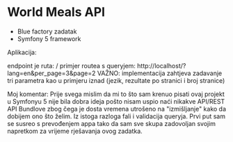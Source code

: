 # World Meals API
- Blue factory zadatak
- Symfony 5 framework

Aplikacija:

endpoint je ruta:   /
primjer routea s queryjem: http://localhost/?lang=en&per_page=3&page=2
VAŽNO: implementacija zahtjeva zadavanje tri parametra kao u primjeru iznad (jezik, rezultate po stranici i broj stranice)


Moj komentar:
Prije svega mislim da mi to što sam krenuo pisati ovaj projekt u Symfonyu 5 nije bila dobra ideja pošto nisam uspio naći nikakve API/REST API Bundlove zbog čega je dosta vremena utrošeno na "izmišljanje" kako da dobijem ono što želim. Iz istoga razloga fali i validacija queryja. Prvi put sam se susreo s prevođenjem appa tako da sam sve skupa zadovoljan svojim napretkom za vrijeme rješavanja ovog zadatka. 


